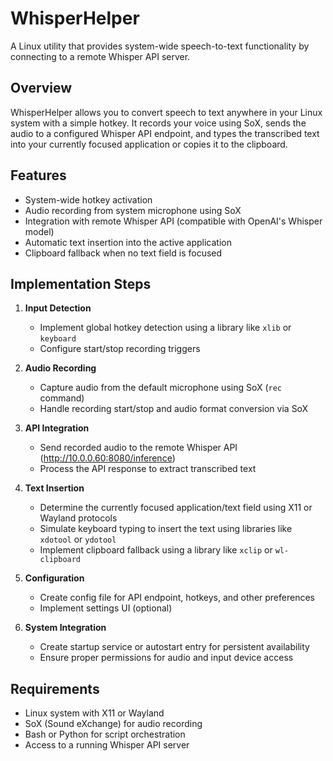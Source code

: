 # WhisperHelper

A Linux utility that provides system-wide speech-to-text functionality by connecting to a remote Whisper API server.

## Overview

WhisperHelper allows you to convert speech to text anywhere in your Linux system with a simple hotkey. It records your voice using SoX, sends the audio to a configured Whisper API endpoint, and types the transcribed text into your currently focused application or copies it to the clipboard.

## Features

- System-wide hotkey activation
- Audio recording from system microphone using SoX
- Integration with remote Whisper API (compatible with OpenAI's Whisper model)
- Automatic text insertion into the active application
- Clipboard fallback when no text field is focused

## Implementation Steps

1. **Input Detection**
   - Implement global hotkey detection using a library like `xlib` or `keyboard`
   - Configure start/stop recording triggers

2. **Audio Recording**
   - Capture audio from the default microphone using SoX (`rec` command)
   - Handle recording start/stop and audio format conversion via SoX

3. **API Integration**
   - Send recorded audio to the remote Whisper API (http://10.0.0.60:8080/inference)
   - Process the API response to extract transcribed text

4. **Text Insertion**
   - Determine the currently focused application/text field using X11 or Wayland protocols
   - Simulate keyboard typing to insert the text using libraries like `xdotool` or `ydotool`
   - Implement clipboard fallback using a library like `xclip` or `wl-clipboard`

5. **Configuration**
   - Create config file for API endpoint, hotkeys, and other preferences
   - Implement settings UI (optional)

6. **System Integration**
   - Create startup service or autostart entry for persistent availability
   - Ensure proper permissions for audio and input device access

## Requirements

- Linux system with X11 or Wayland
- SoX (Sound eXchange) for audio recording
- Bash or Python for script orchestration
- Access to a running Whisper API server 